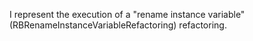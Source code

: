 I represent the execution of a "rename instance variable" (RBRenameInstanceVariableRefactoring) refactoring.